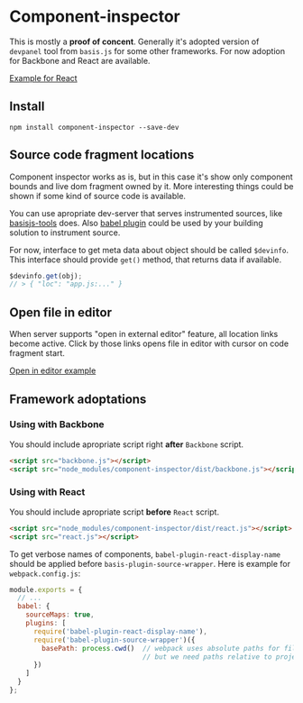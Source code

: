 # Component-inspector

This is mostly a **proof of concent**. Generally it's adopted version of `devpanel` tool from `basis.js` for some other frameworks. For now adoption for Backbone and React are available.

[Example for React](http://www.gfycat.com/DimpledCharmingFlyingfish)

## Install

```
npm install component-inspector --save-dev
```

## Source code fragment locations

Component inspector works as is, but in this case it's show only component bounds and live dom fragment owned by it. More interesting things could be shown if some kind of source code is available.

You can use apropriate dev-server that serves instrumented sources, like [basisjs-tools](https://github.com/basisjs/basisjs-tools-instrumenter) does. Also [babel plugin](https://github.com/restrry/babel-plugin-source-wrapper) could be used by your building solution to instrument source.

For now, interface to get meta data about object should be called `$devinfo`. This interface should provide `get()` method, that returns data if available.

```js
$devinfo.get(obj);
// > { "loc": "app.js:..." }
```

## Open file in editor

When server supports "open in external editor" feature, all location links become active. Click by those links opens file in editor with cursor on code fragment start.

[Open in editor example](http://www.gfycat.com/MelodicFlawedGreatargus)

## Framework adoptations

### Using with Backbone

You should include apropriate script right **after** `Backbone` script.

```html
<script src="backbone.js"></script>
<script src="node_modules/component-inspector/dist/backbone.js"></script>
```

### Using with React

You should include apropriate script **before** `React` script.

```html
<script src="node_modules/component-inspector/dist/react.js"></script>
<script src="react.js"></script>
```

To get verbose names of components, `babel-plugin-react-display-name` should be applied before `basis-plugin-source-wrapper`. Here is example for `webpack.config.js`:

```js
module.exports = {
  // ...
  babel: {
    sourceMaps: true,
    plugins: [
      require('babel-plugin-react-display-name'),
      require('babel-plugin-source-wrapper')({
        basePath: process.cwd()  // webpack uses absolute paths for files,
                                 // but we need paths relative to project root
      })
    ]
  }
};
```
